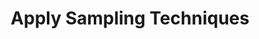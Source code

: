 ---
layout: tactic

title: "Apply Sampling Techniques"
tags: machine-learning data-centric measured
t-sort: "Awesome Tactic"
t-type: "Architectural Tactic"
categories: green-ml-enabled-systems
t-description: "The size of input data has a positive correlation with the energy consumption of computing. Therefore, reducing the size of input data can have a positive impact on energy-efficiency of machine learning. Reducing input data can be done by using only a subset of the original input data. This is called sampling. There are different ways of conducting sampling (e.g., simple random sampling, systematic sampling), As an example, Verdecchia et al. (2022) used stratified sampling, which means randomly selecting data points from homogeneous subgroups of the original dataset."
t-participant: "Data Scientist"
t-artifact: "Data"
t-context: "Machine Learning"
t-feature: "Data Preprocessing"
t-intent: "Enhance energy efficiency by using a subset of the original input data for training and inference"
t-targetQA: "Energy Efficiency"
t-relatedQA: "Accuracy, Data Representativeness"
t-measuredimpact: "Sampling can lead to savings in energy consumption during model training with only negligible reductions in accuracy.  Verdecchia et al (2022) achieved decrease in energy consumption of up to 92%"
t-source: "Verdecchia, R., Cruz, L., Sallou, J., Lin, M., Wickenden, J., & Hotellier, E. (2022, June). Data-centric green ai an exploratory empirical study. In 2022 International Conference on ICT for Sustainability (ICT4S) (pp. 35-45). IEEE.; Yue Wang, Ziyu Jiang, Xiaohan Chen, Pengfei Xu, Yang Zhao, Yingyan Lin, and Zhangyang Wang. 2019. E2-Train: Training State-of-the-art CNNs with Over 80% Energy Savings. In Advances in Neural Information Processing Systems, H. Wallach, H. Larochelle, A. Beygelzimer, F. d'Alché-Buc, E. Fox, and R. Garnett (Eds.), Vol. 32. Curran Associates, Inc." 
t-source-doi: "https://doi.org/10.1109/ICT4S55073.2022.00015"
t-diagram: "apply-sampling-techniques.png"
---